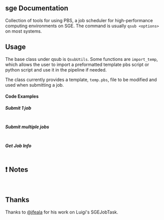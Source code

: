 sge Documentation
-------------------------
Collection of tools for using PBS, a job scheduler for high-performance
computing environments on SGE. The command is usually `qsub <options>` on most systems.

Usage
-----
The base class under qsub is `QsubUtils`. Some functions are `import_temp`,
which allows the user to import a preformatted template pbs script or python
script and use it in the pipeline if needed.

The class currently provides a template, `temp.pbs`, file to be modified and used
when submitting a job.

#### Code Examples

##### Submit 1 job

``` python

```

##### Submit multiple jobs

``` python

```

##### Get Job Info

``` python

```


:exclamation: Notes
-------------------
<br>

Thanks
-------------------
Thanks to [@jfeala](https://github.com/jfeala) for his work on Luigi's SGEJobTask.

